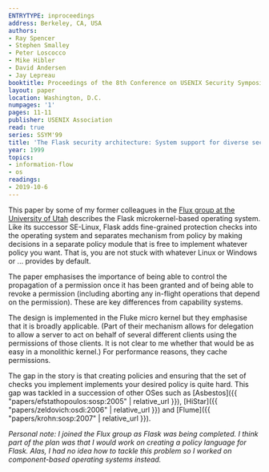 ```yaml
---
ENTRYTYPE: inproceedings
address: Berkeley, CA, USA
authors:
- Ray Spencer
- Stephen Smalley
- Peter Loscocco
- Mike Hibler
- David Andersen
- Jay Lepreau
booktitle: Proceedings of the 8th Conference on USENIX Security Symposium
layout: paper
location: Washington, D.C.
numpages: '1'
pages: 11-11
publisher: USENIX Association
read: true
series: SSYM'99
title: 'The Flask security architecture: System support for diverse security policies'
year: 1999
topics:
- information-flow
- os
readings:
- 2019-10-6
---
```


This paper by some of my former colleagues in the [Flux group at the University of Utah](https://www.flux.utah.edu) describes the Flask microkernel-based operating system.
Like its successor SE-Linux, Flask adds fine-grained protection checks into the operating system and separates mechanism from policy by making decisions in a separate policy module that is free to implement whatever policy you want.  That is, you are not stuck with whatever Linux or Windows or ... provides by default.

The paper emphasises the importance of being able to control the propagation of a permission once it has been granted and of being able to revoke a permission (including aborting any in-flight operations that depend on the permission).  These are key differences from capability systems.

The design is implemented in the Fluke micro kernel but they emphasise that it is broadly applicable. (Part of their mechanism allows for delegation to allow a server to act on behalf of several different clients using the permissions of those clients.  It is not clear to me whether that would be as easy in a monolithic kernel.)
For performance reasons, they cache permissions.

The gap in the story is that creating policies and ensuring that the set of checks you implement implements your desired policy is quite hard.  This gap was tackled in a succession of other OSes such as
[Asbestos]({{ "papers/efstathopoulos:sosp:2005" | relative_url }}),
[HiStar]({{ "papers/zeldovich:osdi:2006" | relative_url }}) 
and
[Flume]({{ "papers/krohn:sosp:2007" | relative_url }}).

_Personal note: I joined the Flux group as Flask was being completed.  I think part of the plan was that I would work on creating a policy language for Flask.  Alas, I had no idea how to tackle this problem so I worked on component-based operating systems instead._
